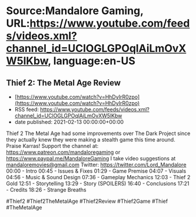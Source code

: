 # Source:Mandalore Gaming, URL:https://www.youtube.com/feeds/videos.xml?channel_id=UClOGLGPOqlAiLmOvXW5lKbw, language:en-US

## Thief 2: The Metal Age Review
 - [https://www.youtube.com/watch?v=HhDyIrR0zpo](https://www.youtube.com/watch?v=HhDyIrR0zpo)
 - RSS feed: https://www.youtube.com/feeds/videos.xml?channel_id=UClOGLGPOqlAiLmOvXW5lKbw
 - date published: 2021-02-13 00:00:00+00:00

Thief 2 The Metal Age had some improvements over The Dark Project since they actually knew they were making a stealth game this time around. Praise Karras!
Support the channel at: https://www.patreon.com/mandaloregaming or https://www.paypal.me/MandaloreGaming
I take video suggestions at mandaloremovies@gmail.com
Twitter: https://twitter.com/Lord_Mandalore
00:00 - Intro
00:45 - Issues & Fixes
01:29 - Game Premise
04:07 - Visuals
04:56 - Music & Sound Design
07:36 - Gameplay Mechanics
12:03 - Thief 2 Gold
12:51 - Storytelling
13:29 - Story (SPOILERS)
16:40 - Conclusions
17:21 - Credits
18:26 - Strange Breaths

#Thief2 #Thief2TheMetalAge #Thief2Review #Thief2Game #Thief #TheMetalAge

